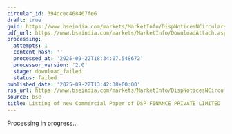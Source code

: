 ```yaml
---
circular_id: 394dcec468467fe6
draft: true
guid: https://www.bseindia.com/markets/MarketInfo/DispNoticesNCirculars.aspx?Noticeid={BF3E1F7B-D1D5-4B83-AEA1-6584C71A0FD9}&noticeno=20250922-39&dt=09/22/2025&icount=39&totcount=58&flag=0
pdf_url: https://www.bseindia.com/markets/MarketInfo/DownloadAttach.aspx?id=20250922-39&attachedId=
processing:
  attempts: 1
  content_hash: ''
  processed_at: '2025-09-22T18:34:07.548672'
  processor_version: '2.0'
  stage: download_failed
  status: failed
published_date: '2025-09-22T13:42:38+00:00'
rss_url: https://www.bseindia.com/markets/MarketInfo/DispNoticesNCirculars.aspx?Noticeid={BF3E1F7B-D1D5-4B83-AEA1-6584C71A0FD9}&noticeno=20250922-39&dt=09/22/2025&icount=39&totcount=58&flag=0
source: bse
title: Listing of new Commercial Paper of DSP FINANCE PRIVATE LIMITED
---
```


Processing in progress...